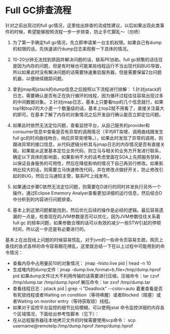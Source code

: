 # Full GC排查流程

针对之前出现过的full gc情况，这里给出排查的流成性建议，以后如果出现此类事件的时候，希望能够按照流程一步一步排查，防止手忙脚乱～（勿喷）

1. 为了第一手确定full gc情况，先立即申请某一台主机权限。如果自己有dump的权限的话，先快速进行dump日志来观察一下具体的情况。 

1. 10-20分钟无法找到原因并解决问题的话，联系PE协助。full gc频繁的话往往是因为内存的问题，但是有时候也可能某些线程运行不当出现代码BUG导致，所以如果此时没有解决问题的话需要快速重启服务器，但是需要保留2台问题机器，以便继续跟踪问题。

1. 拿到jmap和jstack的dump信息之后按照以下流程进行排解： 
    1.针对jstack的日志，需要确认是否有正在执行循环的线程，因为循环过程往往容易出现过多的中间数据对象。 
    2.针对jmap日志，基本上只要看top的几个信息就行，如果top1和top2的大小差一个数量级的话，基本上top2就不用看了，直接关注最大的即可。在基本了解了内存的对象情况之后开发自行确认能否立即定位问题。 

1. 如果此时依然无法定位问题，查看监控平台，从自己服务的provider和consumer信息中查看是否有异常的调用情况（平均RT突增，调用曲线跟发生full gc的时间曲线吻合，响应异常突增等。），如果此时发现了异常的调用，则跟进异常的接口信息，从代码逻辑分析其与jmap日志的内存情况是否有直接关联。如果能从这里基本定位业务代码，则立马与相关的业务方开发进行联系，确定以下具体的影响面，如果影响不大的话考虑里面在SOA上先把服务禁掉，以保证自身服务的可用性，然后在降低影响的情况下自己再另行修改。如果影响比较大的话，则需要立马快速修改代码，并在修改点做好开关，防止修改引起的BUG，然后立马通知主管，联系PE上线发布。

1. 如果通过步骤C依然无法定位问题，则需要在D进行的同时并发执行另外一个操作，通过Eclipse Ememory Analyer查看更加详细的运行信息，然后结合D中分析到的内容进行问题排查。

1. 基本上到这里问题都能找到，然后优化后续的操作是必经的逻辑。最后容易遗漏的一点是，检查现在的JVM参数是否可以优化，因为JVM参数往往关系着full gc 的频率问题，如果参数合理的话可以有效的减少一些STW引起的停顿时间，所以这一步还是有必要进行的。

基本上在出现线上问题的时候容易慌乱，对于jvm的一些命令页容易生疏，网页上查找的各式各样的命令容易眼花缭乱，这里就总结一下在以上过程中可能用到的命令情况： 

- 查看内存中占用量前10的对象情况： jmap -histo:live pid | head -n 10 
- 生成堆内的dump文件：jmap -dump:live,format=b,file=/tmp/dump.hprof pid 如果dump文件过大不利用传输的话需要进行压缩，压缩命令：tar czvf /tmp/dump.tar /tmp/dump.hprof 解压命令：tar zxvf /tmp/dump.tar
- 查看线程日志：jstack pid | grep -i "Deadlock" --color=auto 着重查看是否有死锁线程或者Waiting on condition（等待唤醒）或者Blocked（阻塞）或者Waiting on monitor entry（等待获取锁）线程。
- 如果对于监控平台监控的细节比较模糊，可以使用jstat 命令监控详细的内存各个区域情况，下面给出参考性脚本（见下）：
- 在从远程服务器往本地拷贝文件的时候需要使用scp命令： scp username@remoteIp:/tmp/dump.hprof /temp/dump.hprof
